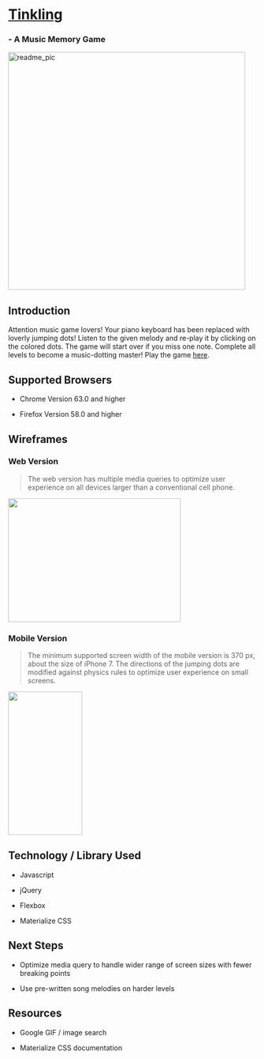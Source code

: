 # [Tinkling](https://vivian5668.github.io/Tinkling/)
###  - A Music Memory Game
<img width="481" alt="readme_pic" src="https://user-images.githubusercontent.com/35155255/36050996-7426a09e-0d9d-11e8-9abe-03ab1704f7ee.png">

## Introduction
Attention music game lovers! Your piano keyboard has been replaced with loverly jumping dots! Listen to the given melody and re-play it by clicking on the colored dots. The game will start over if you miss one note. Complete all levels to become a music-dotting master! Play the game [here](https://vivian5668.github.io/Tinkling/).

## Supported Browsers

- Chrome Version 63.0 and higher

- Firefox Version 58.0 and higher

## Wireframes
### Web Version
>The web version has multiple media queries to optimize user experience on all devices larger than a conventional cell phone. 


<img src="https://user-images.githubusercontent.com/35155255/36052259-c2073b26-0da1-11e8-88b4-7a3a8b041507.png" width="350" height="250">



### Mobile Version
>The minimum supported screen width of the mobile version is 370 px, about the size of iPhone 7. The directions of the jumping dots are modified against physics rules to optimize user experience on small screens.
<img src="https://user-images.githubusercontent.com/35155255/36052262-c7942810-0da1-11e8-922f-7ca25851a917.png" width="150" height="290">

## Technology / Library Used

- Javascript

- jQuery

- Flexbox

- Materialize CSS

## Next Steps

- Optimize media query to handle wider range of screen sizes with fewer breaking points

- Use pre-written song melodies on harder levels 

## Resources

- Google GIF / image search

- Materialize CSS documentation




